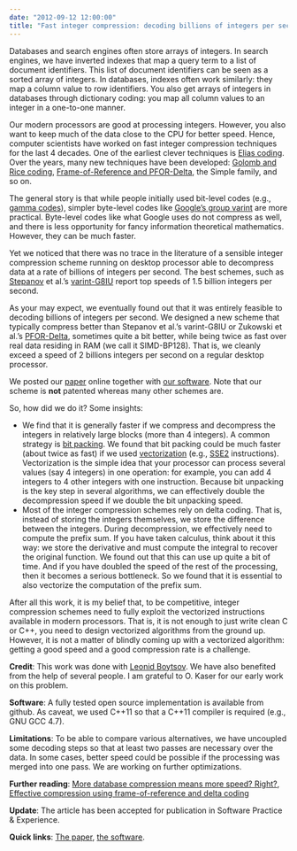 ```yaml
---
date: "2012-09-12 12:00:00"
title: "Fast integer compression: decoding billions of integers per second"
---
```




Databases and search engines often store arrays of integers. In search engines, we have inverted indexes that map a query term to a list of document identifiers. This list of document identifiers can be seen as a sorted array of integers. In databases, indexes often work similarly: they map a column value to row identifiers. You also get arrays of integers in databases through dictionary coding: you map all column values to an integer in a one-to-one manner.

Our modern processors are good at processing integers. However, you also want to keep much of the data close to the CPU for better speed. Hence, computer scientists have worked on fast integer compression techniques for the last 4 decades. One of the earliest clever techniques is [Elias coding](https://en.wikipedia.org/wiki/Elias_gamma). Over the years, many new techniques have been developed: [Golomb and Rice coding](https://en.wikipedia.org/wiki/Golomb_coding), [Frame-of-Reference and PFOR-Delta](/lemire/blog/2012/02/08/effective-compression-using-frame-of-reference-and-delta-coding/), the Simple family, and so on.

The general story is that while people initially used bit-level codes (e.g., [gamma codes](https://en.wikipedia.org/wiki/Elias_gamma)), simpler byte-level codes like [Google&rsquo;s group varint](https://static.googleusercontent.com/media/research.google.com/en//people/jeff/WSDM09-keynote.pdf) are more practical. Byte-level codes like what Google uses do not compress as well, and there is less opportunity for fancy information theoretical mathematics. However, they can be much faster.

Yet we noticed that there was no trace in the literature of a sensible integer compression scheme running on desktop processor able to decompress data at a rate of billions of integers per second. The best schemes, such as [Stepanov](https://en.wikipedia.org/wiki/Alexander_Stepanov) et al.&rsquo;s [varint-G8IU](http://dl.acm.org/citation.cfm?id=2063627) report top speeds of 1.5 billion integers per second.

As your may expect, we eventually found out that it was entirely feasible to decoding billions of integers per second. We designed a new scheme that typically compress better than Stepanov et al.&rsquo;s varint-G8IU or Zukowski et al.&rsquo;s [PFOR-Delta](http://oai.cwi.nl/oai/asset/15564/15564B.pdf), sometimes quite a bit better, while being twice as fast over real data residing in RAM (we call it SIMD-BP128). That is, we cleanly exceed a speed of 2 billions integers per second on a regular desktop processor.

We posted our [paper](http://arxiv.org/abs/1209.2137) online together with [our software](https://github.com/lemire/FastPFor). Note that our scheme is __not__ patented whereas many other schemes are.

So, how did we do it? Some insights:

- We find that it is generally faster if we compress and decompress the integers in relatively large blocks (more than 4 integers). A common strategy is [bit packing](/lemire/blog/2012/03/06/how-fast-is-bit-packing/). We found that bit packing could be much faster (about twice as fast) if we used [vectorization](https://en.wikipedia.org/wiki/Vectorization_(parallel_computing)) (e.g., [SSE2](https://en.wikipedia.org/wiki/SSE2) instructions). Vectorization is the simple idea that your processor can process several values (say 4 integers) in one operation: for example, you can add 4 integers to 4 other integers with one instruction. Because bit unpacking is the key step in several algorithms, we can effectively double the decompression speed if we double the bit unpacking speed. 
- Most of the integer compression schemes rely on delta coding. That is, instead of storing the integers themselves, we store the difference between the integers. During decompression, we effectively need to compute the prefix sum. If you have taken calculus, think about it this way: we store the derivative and must compute the integral to recover the original function. We found out that this can use up quite a bit of time. And if you have doubled the speed of the rest of the processing, then it becomes a serious bottleneck. So we found that it is essential to also vectorize the computation of the prefix sum.


After all this work, it is my belief that, to be competitive, integer compression schemes need to fully exploit the vectorized instructions available in modern processors. That is, it is not enough to just write clean C or C++, you need to design vectorized algorithms from the ground up. However, it is not a matter of blindly coming up with a vectorized algorithm: getting a good speed and a good compression rate is a challenge.

__Credit__: This work was done with [Leonid Boytsov](http://searchivarius.org/about). We have also benefited from the help of several people. I am grateful to O. Kaser for our early work on this problem.

__Software__: A fully tested open source implementation is available from github. As caveat, we used C++11 so that a C++11 compiler is required (e.g., GNU GCC 4.7).

__Limitations__: To be able to compare various alternatives, we have uncoupled some decoding steps so that at least two passes are necessary over the data. In some cases, better speed could be possible if the processing was merged into one pass. We are working on further optimizations.

__Further reading__: [More database compression means more speed? Right?](/lemire/blog/2009/11/13/more-database-compression-means-more-speed-right/), [Effective compression using frame-of-reference and delta coding](/lemire/blog/2012/02/08/effective-compression-using-frame-of-reference-and-delta-coding/)

__Update__: The article has been accepted for publication in Software Practice &#038; Experience.

__Quick links__: [The paper](http://arxiv.org/abs/1209.2137), [the software](https://github.com/lemire/FastPFor).

